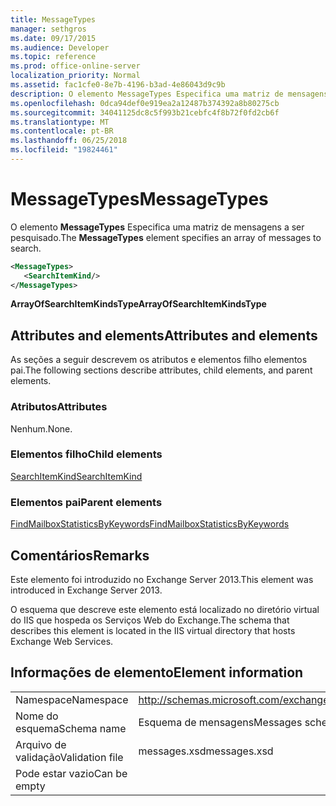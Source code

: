 ```yaml
---
title: MessageTypes
manager: sethgros
ms.date: 09/17/2015
ms.audience: Developer
ms.topic: reference
ms.prod: office-online-server
localization_priority: Normal
ms.assetid: fac1cfe0-8e7b-4196-b3ad-4e86043d9c9b
description: O elemento MessageTypes Especifica uma matriz de mensagens a ser pesquisado.
ms.openlocfilehash: 0dca94def0e919ea2a12487b374392a8b80275cb
ms.sourcegitcommit: 34041125dc8c5f993b21cebfc4f8b72f0fd2cb6f
ms.translationtype: MT
ms.contentlocale: pt-BR
ms.lasthandoff: 06/25/2018
ms.locfileid: "19824461"
---
```

# <a name="messagetypes"></a><span data-ttu-id="7a0b8-103">MessageTypes</span><span class="sxs-lookup"><span data-stu-id="7a0b8-103">MessageTypes</span></span>

<span data-ttu-id="7a0b8-104">O elemento **MessageTypes** Especifica uma matriz de mensagens a ser pesquisado.</span><span class="sxs-lookup"><span data-stu-id="7a0b8-104">The **MessageTypes** element specifies an array of messages to search.</span></span> 
  
```XML
<MessageTypes>
   <SearchItemKind/>
</MessageTypes>
```

 <span data-ttu-id="7a0b8-105">**ArrayOfSearchItemKindsType**</span><span class="sxs-lookup"><span data-stu-id="7a0b8-105">**ArrayOfSearchItemKindsType**</span></span>
## <a name="attributes-and-elements"></a><span data-ttu-id="7a0b8-106">Attributes and elements</span><span class="sxs-lookup"><span data-stu-id="7a0b8-106">Attributes and elements</span></span>

<span data-ttu-id="7a0b8-107">As seções a seguir descrevem os atributos e elementos filho elementos pai.</span><span class="sxs-lookup"><span data-stu-id="7a0b8-107">The following sections describe attributes, child elements, and parent elements.</span></span>
  
### <a name="attributes"></a><span data-ttu-id="7a0b8-108">Atributos</span><span class="sxs-lookup"><span data-stu-id="7a0b8-108">Attributes</span></span>

<span data-ttu-id="7a0b8-109">Nenhum.</span><span class="sxs-lookup"><span data-stu-id="7a0b8-109">None.</span></span>
  
### <a name="child-elements"></a><span data-ttu-id="7a0b8-110">Elementos filho</span><span class="sxs-lookup"><span data-stu-id="7a0b8-110">Child elements</span></span>

[<span data-ttu-id="7a0b8-111">SearchItemKind</span><span class="sxs-lookup"><span data-stu-id="7a0b8-111">SearchItemKind</span></span>](searchitemkind.md)
  
### <a name="parent-elements"></a><span data-ttu-id="7a0b8-112">Elementos pai</span><span class="sxs-lookup"><span data-stu-id="7a0b8-112">Parent elements</span></span>

[<span data-ttu-id="7a0b8-113">FindMailboxStatisticsByKeywords</span><span class="sxs-lookup"><span data-stu-id="7a0b8-113">FindMailboxStatisticsByKeywords</span></span>](findmailboxstatisticsbykeywords.md)
  
## <a name="remarks"></a><span data-ttu-id="7a0b8-114">Comentários</span><span class="sxs-lookup"><span data-stu-id="7a0b8-114">Remarks</span></span>

<span data-ttu-id="7a0b8-115">Este elemento foi introduzido no Exchange Server 2013.</span><span class="sxs-lookup"><span data-stu-id="7a0b8-115">This element was introduced in Exchange Server 2013.</span></span>
  
<span data-ttu-id="7a0b8-116">O esquema que descreve este elemento está localizado no diretório virtual do IIS que hospeda os Serviços Web do Exchange.</span><span class="sxs-lookup"><span data-stu-id="7a0b8-116">The schema that describes this element is located in the IIS virtual directory that hosts Exchange Web Services.</span></span>
  
## <a name="element-information"></a><span data-ttu-id="7a0b8-117">Informações de elemento</span><span class="sxs-lookup"><span data-stu-id="7a0b8-117">Element information</span></span>

|||
|:-----|:-----|
|<span data-ttu-id="7a0b8-118">Namespace</span><span class="sxs-lookup"><span data-stu-id="7a0b8-118">Namespace</span></span>  <br/> |http://schemas.microsoft.com/exchange/services/2006/messages  <br/> |
|<span data-ttu-id="7a0b8-119">Nome do esquema</span><span class="sxs-lookup"><span data-stu-id="7a0b8-119">Schema name</span></span>  <br/> |<span data-ttu-id="7a0b8-120">Esquema de mensagens</span><span class="sxs-lookup"><span data-stu-id="7a0b8-120">Messages schema</span></span>  <br/> |
|<span data-ttu-id="7a0b8-121">Arquivo de validação</span><span class="sxs-lookup"><span data-stu-id="7a0b8-121">Validation file</span></span>  <br/> |<span data-ttu-id="7a0b8-122">messages.xsd</span><span class="sxs-lookup"><span data-stu-id="7a0b8-122">messages.xsd</span></span>  <br/> |
|<span data-ttu-id="7a0b8-123">Pode estar vazio</span><span class="sxs-lookup"><span data-stu-id="7a0b8-123">Can be empty</span></span>  <br/> ||
   

